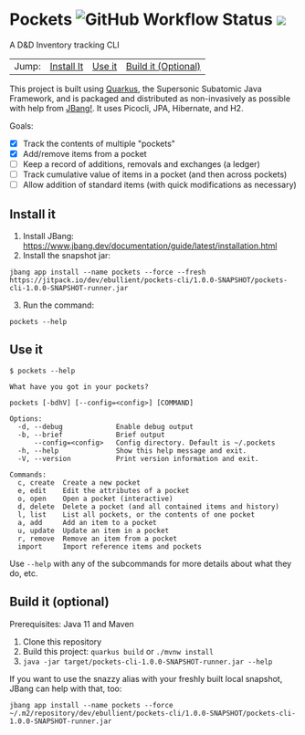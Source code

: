 # Pockets ![GitHub Workflow Status](https://img.shields.io/github/workflow/status/ebullient/pockets-cli/Java%20CI%20with%20Maven) [![](https://jitpack.io/v/ebullient/pockets-cli.svg)](https://jitpack.io/#ebullient/pockets-cli) 

A D&amp;D Inventory tracking CLI

<table><tr><td>Jump: </td>
<td><a href="#install-it">Install It</a></td>
<td><a href="#use-it">Use it</a></td>
<td><a href="#build-it-optional">Build it (Optional)</a></td></tr></table>

This project is built using [Quarkus](https://quarkus.io), the Supersonic Subatomic Java Framework, and is packaged and distributed as non-invasively as possible with help from [JBang!](https://jbang.io). It uses Picocli, JPA, Hibernate, and H2.

Goals: 
- [x] Track the contents of multiple "pockets"
- [x] Add/remove items from a pocket
- [ ] Keep a record of additions, removals and exchanges (a ledger)
- [ ] Track cumulative value of items in a pocket (and then across pockets)
- [ ] Allow addition of standard items (with quick modifications as necessary)

## Install it

1. Install JBang: https://www.jbang.dev/documentation/guide/latest/installation.html
2. Install the snapshot jar: 
```
jbang app install --name pockets --force --fresh https://jitpack.io/dev/ebullient/pockets-cli/1.0.0-SNAPSHOT/pockets-cli-1.0.0-SNAPSHOT-runner.jar
```
3. Run the command: 
```
pockets --help
```

## Use it

```
$ pockets --help

What have you got in your pockets?

pockets [-bdhV] [--config=<config>] [COMMAND]

Options:
  -d, --debug             Enable debug output
  -b, --brief             Brief output
      --config=<config>   Config directory. Default is ~/.pockets
  -h, --help              Show this help message and exit.
  -V, --version           Print version information and exit.

Commands:
  c, create  Create a new pocket
  e, edit    Edit the attributes of a pocket
  o, open    Open a pocket (interactive)
  d, delete  Delete a pocket (and all contained items and history)
  l, list    List all pockets, or the contents of one pocket
  a, add     Add an item to a pocket
  u, update  Update an item in a pocket
  r, remove  Remove an item from a pocket
  import     Import reference items and pockets
```

Use `--help` with any of the subcommands for more details about what they do, etc.

## Build it (optional)

Prerequisites: Java 11 and Maven

1. Clone this repository
2. Build this project: `quarkus build` or `./mvnw install`
3. `java -jar target/pockets-cli-1.0.0-SNAPSHOT-runner.jar --help`

If you want to use the snazzy alias with your freshly built local snapshot, JBang can help with that, too:
```
jbang app install --name pockets --force ~/.m2/repository/dev/ebullient/pockets-cli/1.0.0-SNAPSHOT/pockets-cli-1.0.0-SNAPSHOT-runner.jar
```

